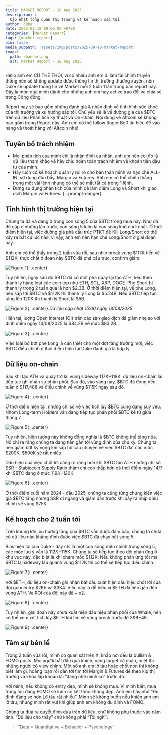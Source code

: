 ```yaml
---
title: MARKET REPORT - 18 Aug 2025
description: >-
  Cập nhật tổng quan thị trường và kế hoạch sắp tới
author: duke
date: 2025-08-18 00:00:00 +0700
categories: [Market Report]
tags: [market-report]
pin: false
media_subpath: 'assets/img/posts/2025-08-18-market-report'
image:
  path: /banner.png
  alt: Market Report - 18 Aug 2025
---
```


Hello anh em CỨ THẾ THÔI, vì có nhiều anh em đi làm tài chính truyền thống nên sẽ không update được thông tin thị trường thường xuyên, nên Duke sẽ update thông tin về Market mỗi 2 tuần 1 lần trong bản report này. Đây là món quà mình dành cho những anh em hay active trao đổi và chia sẻ trong Cộng đồng.

Report này sẽ bao gồm những đánh giá & nhận định về tình hình sức khoẻ của thị trường và xu hướng sắp tới. Chủ yếu sẽ là về đường giá của $BTC trên dữ liệu Phân tích kỹ thuật và On-chain. Nội dung về Altcoin sẽ không bao gồm trong Report này. Anh em có thể follow Roger Bo0 tín hiệu để vào hàng và thoát hàng với Altcoin nhé!


## Tuyên bố trách nhiệm
>
* Mọi phân tích của mình chỉ là nhận định cá nhân, anh em nên coi đó là dữ liệu tham khảo và hãy chịu hoàn toàn trách nhiệm về khoản tiền đầu tư của mình.
* Hãy luôn có kế hoạch quản lý rủi ro cho bản thân mình và hạn chế ALL-IN, sử dụng đòn bẩy, Margin và Futures. Anh em có thể chiến thắng trong một vài lệnh nhưng có thể sẽ mất tất cả trong 1 lệnh.
* Đừng sử dụng phân tích của mình để làm điểm Long và Short khi giao dịch Margin và Futures.
{: .prompt-danger}

## Tình hình thị trường hiện tại

Chúng ta đã và đang ở trong con sóng 5 của $BTC trong mùa này. Như đã đề cập ở những lần trước, con sóng 5 luôn là con sóng khó chơi nhất. Ở thời điểm hiện tại, việc đường giá phá cấu trúc PTKT để Kill Long/Short có thể xảy ra bất cứ lúc nào, vì vậy, anh em nên hạn chế Long/Short ở giai đoạn này.

Anh em có thể thấy trong 2 tuần vừa rồi, sau nhịp break vùng $117K tiến về $112K, thực chất ở đoạn này $BTC đã phá cấu trúc, confirm giảm.

![Figure 1](/figure-01.png){: .center}

Tuy nhiên, ngay sau đó $BTC đã có một pha quay lại tạo ATH, kéo theo thanh lý hàng loạt các coin top như ETH, SOL, XRP, DOGE. Phe Short bị thanh lý trong 2 tuần qua là hơn $2.3B.
Ở thời điểm hiện tại, về phe Long, nếu sắp tới $BTC về $112K thì thanh lý Long là $5.24B. Nếu $BTC tiếp tục tăng lên 120K thì thanh lý Short là $5B.

![Figure 2](/figure-02.png){: .center}
_Dữ liệu cập nhật 15:00 ngày 18/08/2025_

Hiện tại, lượng Open Interest (OI) trên các sàn giao dịch đã giảm nhẹ so với đỉnh điểm ngày 14/08/2025 là $84.2B về mức $83.2B.

![Figure 3](/figure-03.png){: .center}

Việc loại bỏ bớt phe Long là cần thiết cho một đợt tăng trưởng mới, việc $BTC điều chỉnh ở thời điểm hiện tại Duke đánh giá là hợp lý.

## Dữ liệu on-chain

Sau khi tạo ATH và quay trở lại vùng sideway $117K-$118K, dữ liệu on-chain lại tiếp tục ghi nhận sự phân phối. Sau đó, vào sáng nay, $BTC đã đóng nến tuần ở $117,488 và điều chỉnh về vùng $115K ngay sau đó.

![Figure 4](/figure-04.png){: .center}

Ở thời điểm hiện tại, những chỉ số về việc tích lũy $BTC cũng đang suy yếu. Nhóm Long-term Holders vẫn đang tiếp tục phân phối $BTC kể từ giữa tháng 7.

![Figure 5](/figure-05.png){: .center}

Tuy nhiên, hiện tượng này không đồng nghĩa là $BTC không thể tăng nữa. Nó chỉ ra rằng chúng ta đang tiến gần tới vùng đỉnh của chu kỳ. Chúng ta nên giảm bớt kỳ vọng khi sắp tới câu chuyện về việc $BTC đạt các mốc $200K, $500K sẽ rất nhiều.

Dấu hiệu của việc chốt lời càng rõ ràng hơn khi $BTC tạo ATH nhưng chỉ số SSR - Stablecoin Supply Ratio thậm chí còn thấp hơn cả thời điểm ngày 14/7 khi $BTC đang ở mức $119K-$120K. 

![Figure 6](/figure-06.png){: .center}

Ở thời điểm cuối năm 2024 - đầu 2025, chúng ta cũng từng chứng kiến việc giá $BTC tăng nhưng SSR đi ngang và giảm dần trước khi xảy ra nhịp điều chỉnh về vùng $75K.

## Kế hoạch cho 2 tuần tới

Trên khung lớn, xu hướng tăng của $BTC vẫn được đảm bảo, chúng ta chưa có dữ liệu nào khẳng định được việc $BTC đã chạy hết sóng 5.

Bias hiện tại của Duke - đây chỉ là một con sóng điều chỉnh trong sóng 5, các mốc lưu ý vẫn là $112K-$115K. Chúng ta sẽ tiếp tục theo dõi phản ứng ở khu vực này, đặc biệt là khi chạm mốc $112K. Nếu không phản ứng tốt mà $BTC lại sideway lâu quanh vùng $112K thì có thể sẽ tiếp tục điều chỉnh.

![Figure 7](/figure-07.png){: .center}

Với $ETH, dữ liệu on-chain ghi nhận bắt đầu xuất hiện dấu hiệu chốt lời của đội gom entry $2K5 và $3K4. Việc này là dễ hiểu vì $ETH đã tiến gần đến vùng ATH. Và ROI của đội này đã ~ x2.

![Figure 8](/figure-08.png){: .center}

Tuy nhiên, giai đoạn này chưa xuất hiện dấu hiệu phân phối của Whale, nên có thể xem xét tích lũy $ETH khi tìm về vùng break trước đó $3K9-$4K.

![Figure 9](/figure-09.png){: .center}

## Tâm sự bên lề

Trong 2 tuần vừa rồi, mình có quan sát trên X, khắp nơi đều là bullish & FOMO posts. Mọi người bắt đầu quá khích, nâng target cá nhân, miệt thị những người có view chỉnh. Một số anh em lỡ tàu hoặc chốt non thì không biết làm gì, hoảng loạn rồi dẫn tới tìm tới Margin & Futures để theo kịp thị trường và khỏa lấp khoản lãi “đáng nhẽ mình có” trước đó.

Với mình, nếu không có entry đẹp, mình sẽ không mua. Vì mình biết, mua trong lúc đang FOMO sẽ luôn có kết thúc không đẹp. Anh em hãy nhớ “Đu đỉnh đáng sợ hơn Lỡ tàu rất nhiều”. Mình sẽ không buồn nếu khiến anh em lỡ tàu, nhưng mình rất vui khi giúp anh em không đu đỉnh và FOMO.

Chúng ta đưa ra quyết định dựa trên dữ liệu, chứ không phụ thuộc vào cảm tính. “Dữ liệu cho thấy” chứ không phải “Tôi nghĩ”.

> “Data = Quantitative + Behavior + Psychology”